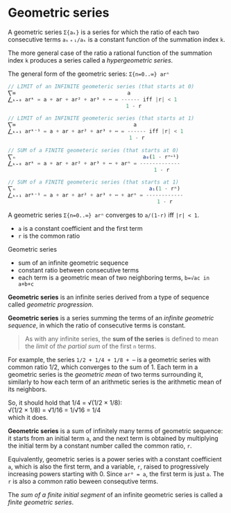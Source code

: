# Geometric series

A geometric series `Σ{aₖ}` is a series for which the ratio of each two consecutive terms `aₖ﹢₁/aₖ` is a constant function of the summation index `k`.

The more general case of the ratio a rational function of the summation index `k` produces a series called a *hypergeometric series*.


The general form of the geometric series: `Σ{n=0..∞} arⁿ`

```js
// LIMIT of an INFINITE geometeric series (that starts at 0)
⎲∞                                    a
⎳ₖ₌₀ arᵏ = a + ar + ar² + ar³ + ⋯ = ------ iff |r| < 1
                                      1 - r

// LIMIT of an INFINITE geometeric series (that starts at 1)
⎲∞                                      a
⎳ₖ₌₁ arᵏ⁻¹ = a + ar + ar² + ar³ + ⋯ = ------ iff |r| < 1
                                       1 - r

// SUM of a FINITE geometeric series (that starts at 0)
⎲ₙ                                         a₀(1 - rⁿᐩ¹)
⎳ₖ₌₀ arᵏ = a + ar + ar² + ar³ + ⋯ + arⁿ = -------------
                                               1 - r

// SUM of a FINITE geometeric series (that starts at 1)
⎲ₙ                                           a₁(1 - rⁿ)
⎳ₖ₌₁ arᵏ⁻¹ = a + ar + ar² + ar³ + ⋯ + arⁿ = ------------
                                                1 - r
```

A geometric series `Σ{n=0..∞} arⁿ` converges to `a/(1-r)` iff `|r| < 1`.
- `a` is a constant coefficient and the first term
- `r` is the common ratio

Geometric series
- sum of an infinite geometric sequence
- constant ratio between consecutive terms
- each term is a geometric mean of two neighboring terms, `b=√ac in a+b+c`


**Geometric series** is an infinite series derived from a type of sequence called *geometric progression*.

**Geometric series** is a series summing the terms of an *infinite geometric sequence*, in which the ratio of consecutive terms is constant.


>As with any infinite series, the **sum of the series** is defined to mean the *limit* of *the partial sum* of the first `n` terms.

For example, the series `1/2 + 1/4 + 1/8 + ⋯` is a geometric series with common ratio ⁠1/2⁠, which converges to the sum of ⁠1⁠. Each term in a geometric series is the *geometric mean* of two terms surrounding it, similarly to how each term of an arithmetic series is the arithmetic mean of its neighbors.

So, it should hold that 1/4 = √(1/2 × 1/8):   
√(1/2 × 1/8) = √1/16 = 1/√16 = 1/4   
which it does.  

**Geometric series** is a sum of infinitely many terms of geometric sequence: it starts from an initial term `a`, and the next term is obtained by multiplying the initial term by a constant number called the common ratio, `r`.

Equivalently, geometric series is a power series with a constant coefficient `a`, which is also the first term, and a variable, `r`, raised to progressively increasing powers starting with 0. Since `ar⁰ = a`, the first term is just `a`. The `r` is also a common ratio beween consequtive terms.

The *sum of a finite initial segment* of an infinite geometric series is called a *finite geometric series*.
